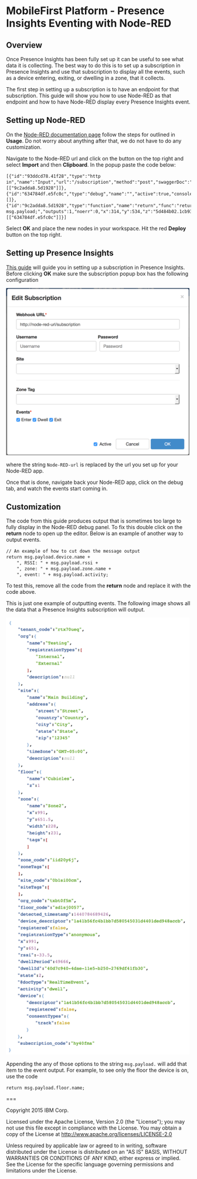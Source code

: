 # MobileFirst Platform - Presence Insights Eventing with Node-RED

## Overview

Once Presence Insights has been fully set up it can be useful to see what data it is collecting. The best way to do this is to set up a subscription in Presence Insights and use that subscription to display all the events, such as a device entering, exiting, or dwelling in a zone, that it collects.

The first step in setting up a subscription is to have an endpoint for that subscription. This guide will show you how to use Node-RED as that endpoint and how to have Node-RED display every Presence Insights event.

## Setting up Node-RED

On the [Node-RED documentation page](https://www.stage1.ng.bluemix.net/docs/starters/Node-RED/nodered.html) follow the steps for outlined in **Usage**. Do not worry about anything after that, we do not have to do any customization.

Navigate to the Node-RED url and click on the button on the top right and select **Import** and then **Clipboard**. In the popup paste the code below:

	[{"id":"93ddcd78.41f28","type":"http in","name":"Input","url":"/subscription","method":"post","swaggerDoc":"","x":104,"y":506,"z":"5d484b02.1cb934","wires":[["9c2adda8.5d1928"]]},{"id":"634784df.e5fc0c","type":"debug","name":"","active":true,"console":"false","complete":"true","x":504,"y":515,"z":"5d484b02.1cb934","wires":[]},{"id":"9c2adda8.5d1928","type":"function","name":"return","func":"return msg.payload;","outputs":1,"noerr":0,"x":314,"y":534,"z":"5d484b02.1cb934","wires":[["634784df.e5fc0c"]]}]
	
Select **OK** and place the new nodes in your workspace. Hit the red **Deploy** button on the top right.

## Setting up Presence Insights

[This guide](https://presenceinsights.ibmcloud.com/pidocs/configure/subscriptions) will guide you in setting up a subscription in Presence Insights. Before clicking **OK** make sure the subscription popup box has the following configuration 

<img src="subscription.png" width="500px" height="454px"/>

where the string `Node-RED-url` is replaced by the url you set up for your Node-RED app.

Once that is done, navigate back your Node-RED app, click on the debug tab, and watch the events start coming in.

## Customization

The code from this guide produces output that is sometimes too large to fully display in the Node-RED debug panel. To fix this double click on the **return** node to open up the editor. Below is an example of another way to output events.

	// An example of how to cut down the message output
	return msg.payload.device.name + 
	    ", RSSI: " + msg.payload.rssi + 
	    ", zone: " + msg.payload.zone.name + 
	    ", event: " + msg.payload.activity;
	
To test this, remove all the code from the **return** node and replace it with the code above.

This is just one example of outputting events. The following image shows all the data that a Presence Insights subscription will output. 

<img src="json.png" width="500px" height="1187px"/>

Appending the any of those options to the string `msg.payload.` will add that item to the event output. For example, to see only the floor the device is on, use the code 
	
	return msg.payload.floor.name;
===

Copyright 2015 IBM Corp.

Licensed under the Apache License, Version 2.0 (the "License"); you may not use this file except in compliance with the License. You may obtain a copy of the License at http://www.apache.org/licenses/LICENSE-2.0 

Unless required by applicable law or agreed to in writing, software distributed under the License is distributed on an "AS IS" BASIS, WITHOUT WARRANTIES OR CONDITIONS OF ANY KIND, either express or implied. See the License for the specific language governing permissions and limitations under the License.
